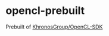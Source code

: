 opencl-prebuilt
===============
Prebuilt of [KhronosGroup/OpenCL-SDK](https://github.com/KhronosGroup/OpenCL-SDK)
